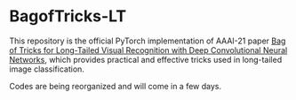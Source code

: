 # BagofTricks-LT

This repository is the official PyTorch implementation of AAAI-21 paper [Bag of Tricks for Long-Tailed Visual Recognition with Deep Convolutional Neural Networks](http://www.lamda.nju.edu.cn/zhangys/papers/AAAI_tricks.pdf), which provides practical and effective tricks used in long-tailed image classification. 

Codes are being reorganized and will come in a few days.
